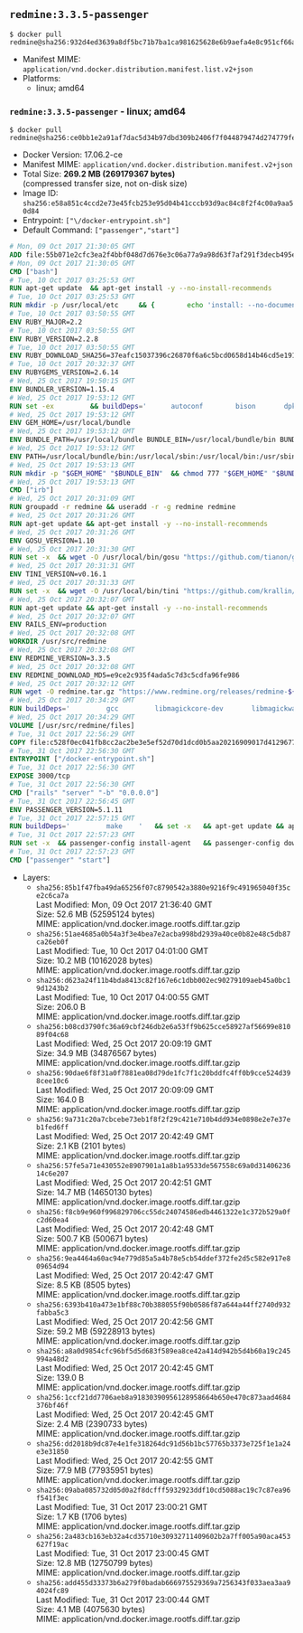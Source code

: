 ## `redmine:3.3.5-passenger`

```console
$ docker pull redmine@sha256:932d4ed3639a8df5bc71b7ba1ca981625628e6b9aefa4e8c951cf66a6e269b0b
```

-	Manifest MIME: `application/vnd.docker.distribution.manifest.list.v2+json`
-	Platforms:
	-	linux; amd64

### `redmine:3.3.5-passenger` - linux; amd64

```console
$ docker pull redmine@sha256:ce0bb1e2a91af7dac5d34b97dbd309b2406f7f044879474d274779fe6112000e
```

-	Docker Version: 17.06.2-ce
-	Manifest MIME: `application/vnd.docker.distribution.manifest.v2+json`
-	Total Size: **269.2 MB (269179367 bytes)**  
	(compressed transfer size, not on-disk size)
-	Image ID: `sha256:e58a851c4ccd2e73e45fcb253e95d04b41cccb93d9ac84c8f2f4c00a9aa50d84`
-	Entrypoint: `["\/docker-entrypoint.sh"]`
-	Default Command: `["passenger","start"]`

```dockerfile
# Mon, 09 Oct 2017 21:30:05 GMT
ADD file:55b071e2cfc3ea2f4bbf048d7d676e3c06a77a9a98d63f7af291f3decb495ec8 in / 
# Mon, 09 Oct 2017 21:30:05 GMT
CMD ["bash"]
# Tue, 10 Oct 2017 03:25:53 GMT
RUN apt-get update 	&& apt-get install -y --no-install-recommends 		bzip2 		ca-certificates 		libffi-dev 		libgdbm3 		libssl-dev 		libyaml-dev 		procps 		zlib1g-dev 	&& rm -rf /var/lib/apt/lists/*
# Tue, 10 Oct 2017 03:25:53 GMT
RUN mkdir -p /usr/local/etc 	&& { 		echo 'install: --no-document'; 		echo 'update: --no-document'; 	} >> /usr/local/etc/gemrc
# Tue, 10 Oct 2017 03:50:55 GMT
ENV RUBY_MAJOR=2.2
# Tue, 10 Oct 2017 03:50:55 GMT
ENV RUBY_VERSION=2.2.8
# Tue, 10 Oct 2017 03:50:55 GMT
ENV RUBY_DOWNLOAD_SHA256=37eafc15037396c26870f6a6c5bcd0658d14b46cd5e191a3b56d89dd22d561b0
# Tue, 10 Oct 2017 20:32:37 GMT
ENV RUBYGEMS_VERSION=2.6.14
# Wed, 25 Oct 2017 19:50:15 GMT
ENV BUNDLER_VERSION=1.15.4
# Wed, 25 Oct 2017 19:53:12 GMT
RUN set -ex 		&& buildDeps=' 		autoconf 		bison 		dpkg-dev 		gcc 		libbz2-dev 		libgdbm-dev 		libglib2.0-dev 		libncurses-dev 		libreadline-dev 		libxml2-dev 		libxslt-dev 		make 		ruby 		wget 		xz-utils 	' 	&& apt-get update 	&& apt-get install -y --no-install-recommends $buildDeps 	&& rm -rf /var/lib/apt/lists/* 		&& wget -O ruby.tar.xz "https://cache.ruby-lang.org/pub/ruby/${RUBY_MAJOR%-rc}/ruby-$RUBY_VERSION.tar.xz" 	&& echo "$RUBY_DOWNLOAD_SHA256 *ruby.tar.xz" | sha256sum -c - 		&& mkdir -p /usr/src/ruby 	&& tar -xJf ruby.tar.xz -C /usr/src/ruby --strip-components=1 	&& rm ruby.tar.xz 		&& cd /usr/src/ruby 		&& { 		echo '#define ENABLE_PATH_CHECK 0'; 		echo; 		cat file.c; 	} > file.c.new 	&& mv file.c.new file.c 		&& autoconf 	&& gnuArch="$(dpkg-architecture --query DEB_BUILD_GNU_TYPE)" 	&& ./configure 		--build="$gnuArch" 		--disable-install-doc 		--enable-shared 	&& make -j "$(nproc)" 	&& make install 		&& dpkg-query --show --showformat '${package}\n' 		| grep -P '^libreadline\d+$' 		| xargs apt-mark manual 	&& apt-get purge -y --auto-remove $buildDeps 	&& cd / 	&& rm -r /usr/src/ruby 		&& gem update --system "$RUBYGEMS_VERSION" 	&& gem install bundler --version "$BUNDLER_VERSION" --force
# Wed, 25 Oct 2017 19:53:12 GMT
ENV GEM_HOME=/usr/local/bundle
# Wed, 25 Oct 2017 19:53:12 GMT
ENV BUNDLE_PATH=/usr/local/bundle BUNDLE_BIN=/usr/local/bundle/bin BUNDLE_SILENCE_ROOT_WARNING=1 BUNDLE_APP_CONFIG=/usr/local/bundle
# Wed, 25 Oct 2017 19:53:12 GMT
ENV PATH=/usr/local/bundle/bin:/usr/local/sbin:/usr/local/bin:/usr/sbin:/usr/bin:/sbin:/bin
# Wed, 25 Oct 2017 19:53:13 GMT
RUN mkdir -p "$GEM_HOME" "$BUNDLE_BIN" 	&& chmod 777 "$GEM_HOME" "$BUNDLE_BIN"
# Wed, 25 Oct 2017 19:53:13 GMT
CMD ["irb"]
# Wed, 25 Oct 2017 20:31:09 GMT
RUN groupadd -r redmine && useradd -r -g redmine redmine
# Wed, 25 Oct 2017 20:31:26 GMT
RUN apt-get update && apt-get install -y --no-install-recommends 		ca-certificates 		wget 	&& rm -rf /var/lib/apt/lists/*
# Wed, 25 Oct 2017 20:31:26 GMT
ENV GOSU_VERSION=1.10
# Wed, 25 Oct 2017 20:31:30 GMT
RUN set -x 	&& wget -O /usr/local/bin/gosu "https://github.com/tianon/gosu/releases/download/$GOSU_VERSION/gosu-$(dpkg --print-architecture)" 	&& wget -O /usr/local/bin/gosu.asc "https://github.com/tianon/gosu/releases/download/$GOSU_VERSION/gosu-$(dpkg --print-architecture).asc" 	&& export GNUPGHOME="$(mktemp -d)" 	&& gpg --keyserver ha.pool.sks-keyservers.net --recv-keys B42F6819007F00F88E364FD4036A9C25BF357DD4 	&& gpg --batch --verify /usr/local/bin/gosu.asc /usr/local/bin/gosu 	&& rm -r "$GNUPGHOME" /usr/local/bin/gosu.asc 	&& chmod +x /usr/local/bin/gosu 	&& gosu nobody true
# Wed, 25 Oct 2017 20:31:31 GMT
ENV TINI_VERSION=v0.16.1
# Wed, 25 Oct 2017 20:31:33 GMT
RUN set -x 	&& wget -O /usr/local/bin/tini "https://github.com/krallin/tini/releases/download/$TINI_VERSION/tini-$(dpkg --print-architecture)" 	&& wget -O /usr/local/bin/tini.asc "https://github.com/krallin/tini/releases/download/$TINI_VERSION/tini-$(dpkg --print-architecture).asc" 	&& export GNUPGHOME="$(mktemp -d)" 	&& gpg --keyserver ha.pool.sks-keyservers.net --recv-keys 6380DC428747F6C393FEACA59A84159D7001A4E5 	&& gpg --batch --verify /usr/local/bin/tini.asc /usr/local/bin/tini 	&& rm -r "$GNUPGHOME" /usr/local/bin/tini.asc 	&& chmod +x /usr/local/bin/tini 	&& tini -h
# Wed, 25 Oct 2017 20:32:07 GMT
RUN apt-get update && apt-get install -y --no-install-recommends 		imagemagick 		libmysqlclient18 		libpq5 		libsqlite3-0 				bzr 		git 		mercurial 		openssh-client 		subversion 	&& rm -rf /var/lib/apt/lists/*
# Wed, 25 Oct 2017 20:32:07 GMT
ENV RAILS_ENV=production
# Wed, 25 Oct 2017 20:32:08 GMT
WORKDIR /usr/src/redmine
# Wed, 25 Oct 2017 20:32:08 GMT
ENV REDMINE_VERSION=3.3.5
# Wed, 25 Oct 2017 20:32:08 GMT
ENV REDMINE_DOWNLOAD_MD5=e9ce2c935f4ada5c7d3c5cdfa96fe986
# Wed, 25 Oct 2017 20:32:12 GMT
RUN wget -O redmine.tar.gz "https://www.redmine.org/releases/redmine-${REDMINE_VERSION}.tar.gz" 	&& echo "$REDMINE_DOWNLOAD_MD5 redmine.tar.gz" | md5sum -c - 	&& tar -xvf redmine.tar.gz --strip-components=1 	&& rm redmine.tar.gz files/delete.me log/delete.me 	&& mkdir -p tmp/pdf public/plugin_assets 	&& chown -R redmine:redmine ./
# Wed, 25 Oct 2017 20:34:29 GMT
RUN buildDeps=' 		gcc 		libmagickcore-dev 		libmagickwand-dev 		libmysqlclient-dev 		libpq-dev 		libsqlite3-dev 		make 		patch 	' 	&& set -ex 	&& apt-get update && apt-get install -y $buildDeps --no-install-recommends 	&& rm -rf /var/lib/apt/lists/* 	&& bundle install --without development test 	&& for adapter in mysql2 postgresql sqlite3; do 		echo "$RAILS_ENV:" > ./config/database.yml; 		echo "  adapter: $adapter" >> ./config/database.yml; 		bundle install --without development test; 		cp Gemfile.lock "Gemfile.lock.${adapter}"; 	done 	&& rm ./config/database.yml 	&& apt-get purge -y --auto-remove $buildDeps
# Wed, 25 Oct 2017 20:34:29 GMT
VOLUME [/usr/src/redmine/files]
# Tue, 31 Oct 2017 22:56:29 GMT
COPY file:c528f0ec041fb8cc2ac2be3e5ef52d70d1dcd0b5aa20216909017d412967719a in / 
# Tue, 31 Oct 2017 22:56:30 GMT
ENTRYPOINT ["/docker-entrypoint.sh"]
# Tue, 31 Oct 2017 22:56:30 GMT
EXPOSE 3000/tcp
# Tue, 31 Oct 2017 22:56:30 GMT
CMD ["rails" "server" "-b" "0.0.0.0"]
# Tue, 31 Oct 2017 22:56:45 GMT
ENV PASSENGER_VERSION=5.1.11
# Tue, 31 Oct 2017 22:57:15 GMT
RUN buildDeps=' 		make 	' 	&& set -x 	&& apt-get update && apt-get install -y --no-install-recommends $buildDeps && rm -rf /var/lib/apt/lists/* 	&& gem install passenger --version "$PASSENGER_VERSION" 	&& apt-get purge -y --auto-remove $buildDeps
# Tue, 31 Oct 2017 22:57:23 GMT
RUN set -x 	&& passenger-config install-agent 	&& passenger-config download-nginx-engine
# Tue, 31 Oct 2017 22:57:23 GMT
CMD ["passenger" "start"]
```

-	Layers:
	-	`sha256:85b1f47fba49da65256f07c8790542a3880e9216f9c491965040f35ce2c6ca7a`  
		Last Modified: Mon, 09 Oct 2017 21:36:40 GMT  
		Size: 52.6 MB (52595124 bytes)  
		MIME: application/vnd.docker.image.rootfs.diff.tar.gzip
	-	`sha256:51ae4685a0b54a3f3e4bea7e2acba998bd2939a40ce0b82e48c5db87ca26eb0f`  
		Last Modified: Tue, 10 Oct 2017 04:01:00 GMT  
		Size: 10.2 MB (10162028 bytes)  
		MIME: application/vnd.docker.image.rootfs.diff.tar.gzip
	-	`sha256:d623a24f11b4bda8413c82f167e6c1dbb002ec90279109aeb45a0bc19d1243b2`  
		Last Modified: Tue, 10 Oct 2017 04:00:55 GMT  
		Size: 206.0 B  
		MIME: application/vnd.docker.image.rootfs.diff.tar.gzip
	-	`sha256:b08cd3790fc36a69cbf246db2e6a53ff9b625cce58927af56699e81089f04c68`  
		Last Modified: Wed, 25 Oct 2017 20:09:19 GMT  
		Size: 34.9 MB (34876567 bytes)  
		MIME: application/vnd.docker.image.rootfs.diff.tar.gzip
	-	`sha256:90dae6f8f31a0f7881ea08d79de1fc7f1c20bddfc4ff0b9cce524d398cee10c6`  
		Last Modified: Wed, 25 Oct 2017 20:09:09 GMT  
		Size: 164.0 B  
		MIME: application/vnd.docker.image.rootfs.diff.tar.gzip
	-	`sha256:9a731c20a7cbcebe73eb1f8f2f29c421e710b4dd934e0898e2e7e37eb1fed6ff`  
		Last Modified: Wed, 25 Oct 2017 20:42:49 GMT  
		Size: 2.1 KB (2101 bytes)  
		MIME: application/vnd.docker.image.rootfs.diff.tar.gzip
	-	`sha256:57fe5a71e430552e8907901a1a8b1a9533de567558c69a0d3140623614c6e207`  
		Last Modified: Wed, 25 Oct 2017 20:42:51 GMT  
		Size: 14.7 MB (14650130 bytes)  
		MIME: application/vnd.docker.image.rootfs.diff.tar.gzip
	-	`sha256:f8cb9e960f996829706cc55dc24074586edb4461322e1c372b529a0fc2d60ea4`  
		Last Modified: Wed, 25 Oct 2017 20:42:48 GMT  
		Size: 500.7 KB (500671 bytes)  
		MIME: application/vnd.docker.image.rootfs.diff.tar.gzip
	-	`sha256:9ea4464a60ac94e779d85a5a4b78e5cb54ddef372fe2d5c582e917e809654d94`  
		Last Modified: Wed, 25 Oct 2017 20:42:47 GMT  
		Size: 8.5 KB (8505 bytes)  
		MIME: application/vnd.docker.image.rootfs.diff.tar.gzip
	-	`sha256:6393b410a473e1bf88c70b388055f90b0586f87a644a44ff2740d932fabba5c3`  
		Last Modified: Wed, 25 Oct 2017 20:42:56 GMT  
		Size: 59.2 MB (59228913 bytes)  
		MIME: application/vnd.docker.image.rootfs.diff.tar.gzip
	-	`sha256:a8a0d9854cfc96bf5d5d683f589ea8ce42a414d942b5d4b60a19c245994a48d2`  
		Last Modified: Wed, 25 Oct 2017 20:42:45 GMT  
		Size: 139.0 B  
		MIME: application/vnd.docker.image.rootfs.diff.tar.gzip
	-	`sha256:1ccf21dd7706aeb8a91830390956128958664b650e470c873aad4684376bf46f`  
		Last Modified: Wed, 25 Oct 2017 20:42:45 GMT  
		Size: 2.4 MB (2390733 bytes)  
		MIME: application/vnd.docker.image.rootfs.diff.tar.gzip
	-	`sha256:dd2018b9dc87e4e1fe318264dc91d56b1bc57765b3373e725f1e1a24e3e31850`  
		Last Modified: Wed, 25 Oct 2017 20:42:55 GMT  
		Size: 77.9 MB (77935951 bytes)  
		MIME: application/vnd.docker.image.rootfs.diff.tar.gzip
	-	`sha256:09aba085732d05d0a2f8dcfff5932923ddf10cd5088ac19c7c87ea96f541f3ec`  
		Last Modified: Tue, 31 Oct 2017 23:00:21 GMT  
		Size: 1.7 KB (1706 bytes)  
		MIME: application/vnd.docker.image.rootfs.diff.tar.gzip
	-	`sha256:2a483cb163eb32a4cd35710e30932711409602b2a7ff005a90aca453627f19ac`  
		Last Modified: Tue, 31 Oct 2017 23:00:45 GMT  
		Size: 12.8 MB (12750799 bytes)  
		MIME: application/vnd.docker.image.rootfs.diff.tar.gzip
	-	`sha256:add455d33373b6a279f0badab666975529369a7256343f033aea3aa94024fc89`  
		Last Modified: Tue, 31 Oct 2017 23:00:44 GMT  
		Size: 4.1 MB (4075630 bytes)  
		MIME: application/vnd.docker.image.rootfs.diff.tar.gzip
